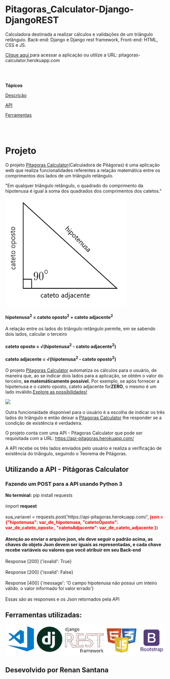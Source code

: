 
<div id="titulo e apresentação">
<h1>Pitagoras_Calculator-Django-DjangoREST</h1>
<p>Calculadora destinada a realizar cálculos e validações de um triângulo retângulo. Back-end: Django e Django rest framework, Front-end: HTML, CSS e JS.</p> 
<p><a href="">Clique aqui </a>para acessar a aplicação ou utilize a URL: pitagoras-calculator.herokuapp.com</p>
</div>
<br>
<br>
        <p><strong>Tópicos</strong></p>
        <p><a href="#descrição">Descrição</a></p>
        <p><a href="#api">API</a></p>
        <p><a href="#ferramentas">Ferramentas</a></p>
       </div>
       <br>
       <br>
    <div id="descrição">
    <h1>Projeto</h1>
        <p>O projeto <a href="https://pitagoras-calculator.herokuapp.com/" target="_blank"> Pitagoras Calculator</a>(Calculadora de Pitágoras) é uma aplicação web que realiza funcionalidades referentes a relação matemática entre os comprimentos dos lados de um triângulo retângulo.</p>
        <p>"Em qualquer triângulo retângulo, o quadrado do comprimento da hipotenusa é igual à soma dos quadrados dos comprimentos dos catetos."</p>
    <div id="imagem">
        <img src="./triângulo retângulo.png">
    </div>
        <h4>
            hipotenusa<sup>2</sup> = cateto oposto<sup>2</sup> + cateto adjacente<sup>2</sup>
        </h4>
        <p>A relação entre os lados do triângulo retângulo permite, em se sabendo dois lados, calcular o terceiro</p>
        <h4>cateto oposto =  &radic;(hipotenusa<sup>2</sup> - cateto adjacente<sup>2</sup>) </h4>
        <h4>cateto adjacente =  &radic;(hipotenusa<sup>2</sup> - cateto oposto<sup>2</sup>) </h4>
        <p>O projeto <a href="https://pitagoras-calculator.herokuapp.com/" target="_blank"> Pitagoras Calculator</a> automatiza os cálculos para o usuário, de maneira que, ao se indicar dois lados para a aplicação, se obtém o valor do terceiro, <strong>se matemáticamente possível.</strong> Por exemplo, se após fornecer a hipotenusa e o cateto oposto, cateto adjacente for<strong>ZERO</strong>, o mesmo é um lado inválido.<a href="https://pitagoras-calculator.herokuapp.com/" target="_blank">Explore as possibilidades!</a></p>  
    <div>
        <a href="https://pitagoras-calculator.herokuapp.com/" target="_blank"><img src="./calculadora pitágoras.png"></a>
    </div>
        <p>Outra funcionaidade disponível para o úsuário é a escolha de indicar os três lados do triângulo e então deixar a <a href="https://pitagoras-calculator.herokuapp.com/" target="_blank"> Pitagoras Calculator</a> lhe responder se a condição de existência é verdadeira.</p>
        <p>O projeto conta com uma API - Pitagoras Calculator que pode ser requisitada com a URL: <a href="https://api-pitagoras.herokuapp.com/" target="_blank">https://api-pitagoras.herokuapp.com/ </a></p>
        <p>A API recebe os três lados enviados pelo usuário e realiza a verificação de existência do triângulo, seguindo o Teorema de Pitágoras.</p>
</div>
<div id="api">
    <h2>Utilizando a API - Pitágoras Calculator</h2>
    <h3>Fazendo um POST para a API usando Python 3</h3>
    <p>
        <strong>No terminal:</strong> pip install requests<br><br>
        import <strong>request</strong><br><br>
        sua_variavel = requests.post('https://api-pitagoras.herokuapp.com/', <strong style="color: red ;">json = {"hipotenusa": var_de_hipotenusa, "catetoOposto": var_de_cateto_oposto , "catetoAdjacente": var_de_cateto_adjacente }</strong>)<br>
        <h4>Atenção ao enviar o arquivo json, ele deve seguir o padrão acima, as chaves do objeto Json devem ser iguais as representadas, e cada chave recebe variáveis ou valores que você atribuir em seu Back-end</h4>
    </p>
    <p>
        Response [200]
        {'isvalid': True}<br><br>
        Response [200]
        {'isvalid': False}<br><br>
        Response [400]
        {'message': 'O campo hipotenusa não possui um inteiro válido. o valor informado foi valor errado'}<br><br>
        Essas são as responses e os Json retornados pela API
    </p>
</div>
<div id="ferramentas">
    <h2>Ferramentas utilizadas: </h2>
    <div>
        <img src="./ferramentas.png">
    </div>
</div>
<h2>Desevolvido por Renan Santana</h2>
